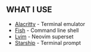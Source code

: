 ## WHAT I USE
- [Alacritty](https://alacritty.org/) - Terminal emulator
- [Fish](https://fishshell.com/) - Command line shell
- [Lvim](https://www.lunarvim.org/) - Neovim superset
- [Starship](starship.rs/) - Terminal prompt
